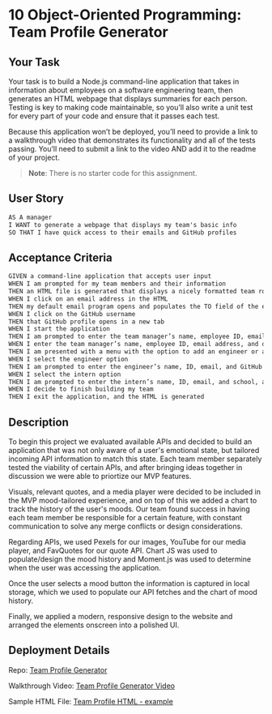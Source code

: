 # 10 Object-Oriented Programming: Team Profile Generator

## Your Task

Your task is to build a Node.js command-line application that takes in information about employees on a software engineering team, then generates an HTML webpage that displays summaries for each person. Testing is key to making code maintainable, so you’ll also write a unit test for every part of your code and ensure that it passes each test.

Because this application won’t be deployed, you’ll need to provide a link to a walkthrough video that demonstrates its functionality and all of the tests passing. You’ll need to submit a link to the video AND add it to the readme of your project.

> **Note**: There is no starter code for this assignment.

## User Story

```md
AS A manager
I WANT to generate a webpage that displays my team's basic info
SO THAT I have quick access to their emails and GitHub profiles
```

## Acceptance Criteria

```md
GIVEN a command-line application that accepts user input
WHEN I am prompted for my team members and their information
THEN an HTML file is generated that displays a nicely formatted team roster based on user input
WHEN I click on an email address in the HTML
THEN my default email program opens and populates the TO field of the email with the address
WHEN I click on the GitHub username
THEN that GitHub profile opens in a new tab
WHEN I start the application
THEN I am prompted to enter the team manager’s name, employee ID, email address, and office number
WHEN I enter the team manager’s name, employee ID, email address, and office number
THEN I am presented with a menu with the option to add an engineer or an intern or to finish building my team
WHEN I select the engineer option
THEN I am prompted to enter the engineer’s name, ID, email, and GitHub username, and I am taken back to the menu
WHEN I select the intern option
THEN I am prompted to enter the intern’s name, ID, email, and school, and I am taken back to the menu
WHEN I decide to finish building my team
THEN I exit the application, and the HTML is generated
```

## Description

To begin this project we evaluated available APIs and decided to build an application that was not only aware of a user's emotional state, but tailored incoming API information to match this state. Each team member separately tested the viability of certain APIs, and after bringing ideas together in discussion we were able to priortize our MVP features.

Visuals, relevant quotes, and a media player were decided to be included in the MVP mood-tailored experience, and on top of this we added a chart to track the history of the user's moods. Our team found success in having each team member be responsible for a certain feature, with constant communication to solve any merge conflicts or design considerations.

Regarding APIs, we used Pexels for our images, YouTube for our media player, and FavQuotes for our quote API. Chart JS was used to populate/design the mood history and Moment.js was used to determine when the user was accessing the application.

Once the user selects a mood button the information is captured in local storage, which we used to populate our API fetches and the chart of mood history.

Finally, we applied a modern, responsive design to the website and arranged the elements onscreen into a polished UI.

## Deployment Details

Repo: [Team Profile Generator](https://github.com/alexgeis/Team-Profile-Generator/)

Walkthrough Video: [Team Profile Generator Video](https://drive.google.com/file/d/1Ao60mJxqBKMgWG_2F1oszoYDCJvpQAag/view)

Sample HTML File: [Team Profile HTML - example](https://github.com/alexgeis/Team-Profile-Generator/blob/main/dist/output.html)
